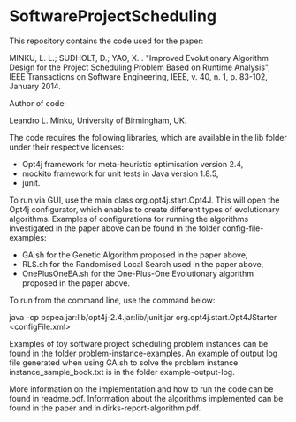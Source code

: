 # SoftwareProjectScheduling

This repository contains the code used for the paper:

MINKU, L. L.; SUDHOLT, D.; YAO, X. . "Improved Evolutionary Algorithm Design for the Project Scheduling Problem Based on Runtime Analysis", IEEE Transactions on Software Engineering, IEEE, v. 40, n. 1, p. 83-102, January 2014.

Author of code:

Leandro L. Minku, University of Birmingham, UK.

The code requires the following libraries, which are available in the lib folder under their respective licenses:
- Opt4j framework for meta-heuristic optimisation version 2.4,
- mockito framework for unit tests in Java version 1.8.5,
- junit.

To run via GUI, use the main class org.opt4j.start.Opt4J. This will open the Opt4j configurator, which enables to create different types of evolutionary algorithms. Examples of configurations for running the algorithms investigated in the paper above can be found in the folder config-file-examples:

- GA.sh for the Genetic Algorithm proposed in the paper above,
- RLS.sh for the Randomised Local Search used in the paper above,
- OnePlusOneEA.sh for the One-Plus-One Evolutionary algorithm proposed in the paper above.

To run from the command line, use the command below:

java -cp pspea.jar:lib/opt4j-2.4.jar:lib/junit.jar org.opt4j.start.Opt4JStarter <configFile.xml>

Examples of toy software project scheduling problem instances can be found in the folder problem-instance-examples. An example of output log file generated when using GA.sh to solve the problem instance instance_sample_book.txt is in the folder example-output-log.

More information on the implementation and how to run the code can be found in readme.pdf. Information about the algorithms implemented can be found in the paper and in dirks-report-algorithm.pdf.
